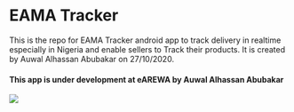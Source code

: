 # EAMA Tracker

This is the repo for EAMA Tracker android app to track delivery in realtime especially in Nigeria and enable sellers to Track their products.
It is created by Auwal Alhassan Abubakar on 27/10/2020.


#### This app is under development at eAREWA by Auwal Alhassan Abubakar
![](https://github.com/A4Gumel/EAMA/blob/master/earewa%20red%20last.png?raw=true)
